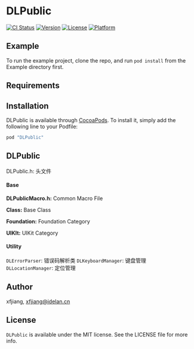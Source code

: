 # DLPublic

[![CI Status](http://img.shields.io/travis/xfjiang/DLPublic.svg?style=flat)](https://travis-ci.org/xfjiang/DLPublic)
[![Version](https://img.shields.io/cocoapods/v/DLPublic.svg?style=flat)](http://cocoapods.org/pods/DLPublic)
[![License](https://img.shields.io/cocoapods/l/DLPublic.svg?style=flat)](http://cocoapods.org/pods/DLPublic)
[![Platform](https://img.shields.io/cocoapods/p/DLPublic.svg?style=flat)](http://cocoapods.org/pods/DLPublic)

## Example

To run the example project, clone the repo, and run `pod install` from the Example directory first.

## Requirements

## Installation

DLPublic is available through [CocoaPods](http://cocoapods.org). To install
it, simply add the following line to your Podfile:

```ruby
pod "DLPublic"
```

## DLPublic

DLPublic.h: 头文件

#### Base

**DLPublicMacro.h:** Common Macro File

**Class:** Base Class

**Foundation:** Foundation Category

**UIKIt:** UIKit Category

#### Utility

`DLErrorParser`: 错误码解析类
`DLKeyboardManager`: 键盘管理
`DLLocationManager`: 定位管理


## Author

xfjiang, xfjiang@idelan.cn

## License

`DLPublic` is available under the MIT license. See the LICENSE file for more info.
